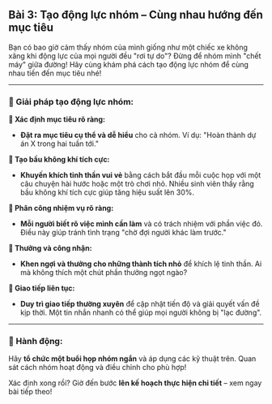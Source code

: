 ## Bài 3: Tạo động lực nhóm – Cùng nhau hướng đến mục tiêu

Bạn có bao giờ cảm thấy nhóm của mình giống như một chiếc xe không xăng khi động lực của mọi người đều "rơi tự do"? Đừng để nhóm mình "chết máy" giữa đường! Hãy cùng khám phá cách tạo động lực nhóm để cùng nhau tiến đến mục tiêu nhé!

---

### 📌 Giải pháp tạo động lực nhóm:

**🔹 Xác định mục tiêu rõ ràng:**
- **Đặt ra mục tiêu cụ thể và dễ hiểu** cho cả nhóm. Ví dụ: "Hoàn thành dự án X trong hai tuần tới."

**🔹 Tạo bầu không khí tích cực:**
- **Khuyến khích tinh thần vui vẻ** bằng cách bắt đầu mỗi cuộc họp với một câu chuyện hài hước hoặc một trò chơi nhỏ. Nhiều sinh viên thấy rằng bầu không khí tích cực giúp tăng hiệu suất lên 30%.

**🔹 Phân công nhiệm vụ rõ ràng:**
- **Mỗi người biết rõ việc mình cần làm** và có trách nhiệm với phần việc đó. Điều này giúp tránh tình trạng "chờ đợi người khác làm trước."

**🔹 Thưởng và công nhận:**
- **Khen ngợi và thưởng cho những thành tích nhỏ** để khích lệ tinh thần. Ai mà không thích một chút phần thưởng ngọt ngào?

**🔹 Giao tiếp liên tục:**
- **Duy trì giao tiếp thường xuyên** để cập nhật tiến độ và giải quyết vấn đề kịp thời. Một tin nhắn nhanh có thể giúp mọi người không bị "lạc đường".

---

### 🚀 Hành động:

Hãy **tổ chức một buổi họp nhóm ngắn** và áp dụng các kỹ thuật trên. Quan sát cách nhóm hoạt động và điều chỉnh cho phù hợp!

Xác định xong rồi? Giờ đến bước **lên kế hoạch thực hiện chi tiết** – xem ngay bài tiếp theo!